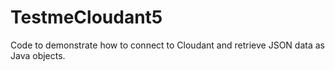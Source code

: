 # TestmeCloudant5

Code to demonstrate how to connect to Cloudant and retrieve JSON data as Java objects.


